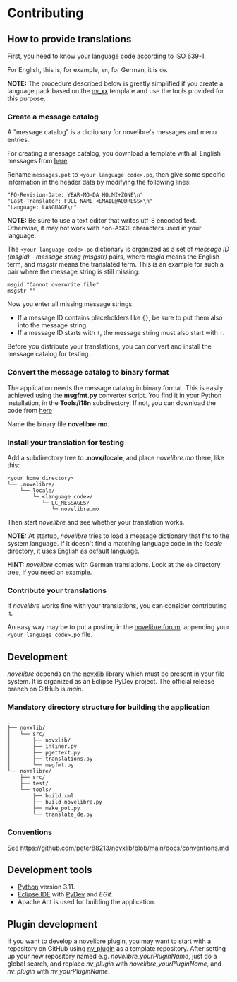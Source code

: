# Contributing

## How to provide translations

First, you need to know your language code according to ISO 639-1.

For English, this is, for example, `en`, for German, it is `de`.

**NOTE:** The procedure described below is greatly simplified if you create a language pack based on the [nv_xx](https://github.com/peter88213/nv_xx) template and use the tools provided for this purpose. 

### Create a message catalog

A "message catalog" is a dictionary for novelibre's messages and menu entries.

For creating a message catalog, you download a template with all English messages from [here](https://github.com/peter88213/novelibre/blob/main/i18n/messages.pot). 


Rename `messages.pot` to `<your language code>.po`, then give some specific information in the header data by modifying the following lines:

```
"PO-Revision-Date: YEAR-MO-DA HO:MI+ZONE\n"
"Last-Translator: FULL NAME <EMAIL@ADDRESS>\n"
"Language: LANGUAGE\n"
```

**NOTE:** Be sure to use a text editor that writes utf-8 encoded text. Otherwise, it may not work with non-ASCII characters used in your language.

The  `<your language code>.po` dictionary is organized as a set of *message ID (msgid)* - *message string (msgstr)* pairs, where *msgid* means the English term, and *msgstr* means the translated term. This is an example for such a pair where the message string is still missing:

```
msgid "Cannot overwrite file"
msgstr ""
```

Now you enter all missing message strings. 
- If a message ID contains placeholders like `{}`, be sure to put them also into the message string.  
- If a message ID starts with `!`, the message string must also start with `!`. 

Before you distribute your translations, you can convert and install the message catalog for testing. 

### Convert the message catalog to binary format

The application needs the message catalog in binary format. This is easily achieved using the **msgfmt.py** converter script. 
You find it in your Python installation, in the **Tools/i18n** subdirectory. If not, you can download the code from [here](https://github.com/python/cpython/blob/main/Tools/i18n/msgfmt.py)

Name the binary file **novelibre.mo**. 


### Install your translation for testing

Add a subdirectory tree to **.novx/locale**, and place *novelibre.mo* there, like this:

```
<your home directory>
└── .novelibre/
    └── locale/
        └─ <language code>/
           └─ LC_MESSAGES/
              └─ novelibre.mo
```

Then start *novelibre* and see whether your translation works. 

**NOTE:** At startup, *novelibre* tries to load a message dictionary that fits to the system language. If it doesn't find a matching language code in the *locale* directory, it uses English as default language. 

**HINT:** *novelibre* comes with German translations. Look at the `de` directory tree, if you need an example. 


### Contribute your translations

If *novelibre* works fine with your translations, you can consider contributing it. 

An easy way may be to put a posting in the [novelibre forum](https://github.com/peter88213/novelibre/discussions), appending your  `<your language code>.po` file. 


## Development

*novelibre* depends on the [novxlib](https://github.com/peter88213/novxlib) library which must be present in your file system. It is organized as an Eclipse PyDev project. The official release branch on GitHub is *main*.

### Mandatory directory structure for building the application

```
.
├── novxlib/
│   └── src/
│       ├── novxlib/
│       ├── inliner.py
│       ├── pgettext.py
│       ├── translations.py
│       └── msgfmt.py
└── novelibre/
    ├── src/
    ├── test/
    └── tools/ 
        ├── build.xml
        ├── build_novelibre.py
        ├── make_pot.py
        └── translate_de.py
```

### Conventions

See https://github.com/peter88213/novxlib/blob/main/docs/conventions.md

## Development tools

- [Python](https://python.org) version 3.11.
- [Eclipse IDE](https://eclipse.org) with [PyDev](https://pydev.org) and *EGit*.
- Apache Ant is used for building the application.

## Plugin development

If you want to develop a novelibre plugin, you may want to start with a repository on GitHub using [nv_plugin](https://github.com/peter88213/nv_plugin) as a template repository. After setting up your new repository 
named e.g. *novelibre_yourPluginName*, just do a global search, and replace 
*nv_plugin* with *novelibre_yourPluginName*, and *nv_plugin* with *nv_yourPluginName*. 


